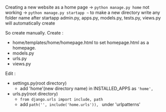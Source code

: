 Creating a new website as a home page -> `python manage.py home` not working 
-> `python manage.py startapp ~` to make a new directory write any folder name after startapp
admin.py, apps.py, models.py, tests.py, views.py will automatically create

So create manually. 
Create :

 - home/templates/home/homepage.html to set homepage.html as a homepage.
 - models.py
 - urls.py
 - views.py

Edit :
 - settings.py(root directory)
	 - add 'home'(new directory name) in INSTALLED_APPS as `'home',`
 - urls.py(root directory)
	 - `from django.urls import include, path`
	 - add `path('', include('home.urls')), ` under 'urlpatterns'
